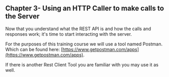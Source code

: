 Chapter 3- Using an HTTP Caller to make calls to the Server
-----------------------------------------------------------

Now that you understand what the REST API is and how the calls and
responses work; it's time to start interacting with the server.

For the purposes of this training course we will use a tool named Postman. Which can be found here: [https://www.getpostman.com/apps](https://www.getpostman.com/apps).

If there is another Rest Client Tool you are familiar with you may use it as well.   
